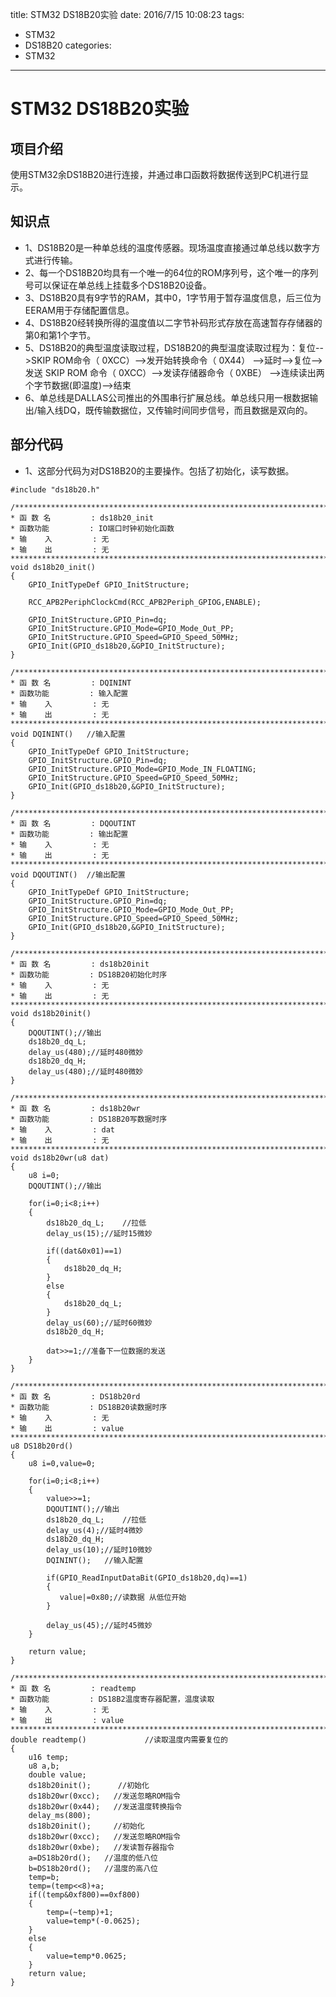 title: STM32 DS18B20实验
date: 2016/7/15 10:08:23
tags:
- STM32
- DS18B20
categories:
- STM32
---

# STM32 DS18B20实验

## 项目介绍
使用STM32余DS18B20进行连接，并通过串口函数将数据传送到PC机进行显示。

<!-- more -->

## 知识点
- 1、DS18B20是一种单总线的温度传感器。现场温度直接通过单总线以数字方式进行传输。
- 2、每一个DS18B20均具有一个唯一的64位的ROM序列号，这个唯一的序列号可以保证在单总线上挂载多个DS18B20设备。
- 3、DS18B20具有9字节的RAM，其中0，1字节用于暂存温度信息，后三位为EERAM用于存储配置信息。
- 4、DS18B20经转换所得的温度值以二字节补码形式存放在高速暂存存储器的第0和第1个字节。
- 5、DS18B20的典型温度读取过程，DS18B20的典型温度读取过程为：复位-->SKIP ROM命令（ 0XCC）-->发开始转换命令（ 0X44） -->延时-->复位-->发送 SKIP ROM 命令（ 0XCC）-->发读存储器命令（ 0XBE） -->连续读出两个字节数据(即温度)-->结束
- 6、单总线是DALLAS公司推出的外围串行扩展总线。单总线只用一根数据输出/输入线DQ，既传输数据位，又传输时间同步信号，而且数据是双向的。

## 部分代码
- 1、这部分代码为对DS18B20的主要操作。包括了初始化，读写数据。

```
#include "ds18b20.h"

/*******************************************************************************
* 函 数 名         : ds18b20_init
* 函数功能		   : IO端口时钟初始化函数	   
* 输    入         : 无
* 输    出         : 无
*******************************************************************************/
void ds18b20_init()
{
	GPIO_InitTypeDef GPIO_InitStructure;

	RCC_APB2PeriphClockCmd(RCC_APB2Periph_GPIOG,ENABLE);

	GPIO_InitStructure.GPIO_Pin=dq;
	GPIO_InitStructure.GPIO_Mode=GPIO_Mode_Out_PP;
	GPIO_InitStructure.GPIO_Speed=GPIO_Speed_50MHz;
	GPIO_Init(GPIO_ds18b20,&GPIO_InitStructure);
}

/*******************************************************************************
* 函 数 名         : DQININT
* 函数功能		   : 输入配置	   
* 输    入         : 无
* 输    出         : 无
*******************************************************************************/
void DQININT()	 //输入配置
{
	GPIO_InitTypeDef GPIO_InitStructure;
	GPIO_InitStructure.GPIO_Pin=dq;
	GPIO_InitStructure.GPIO_Mode=GPIO_Mode_IN_FLOATING;
	GPIO_InitStructure.GPIO_Speed=GPIO_Speed_50MHz;
	GPIO_Init(GPIO_ds18b20,&GPIO_InitStructure);
}

/*******************************************************************************
* 函 数 名         : DQOUTINT
* 函数功能		   : 输出配置	   
* 输    入         : 无
* 输    出         : 无
*******************************************************************************/
void DQOUTINT()	 //输出配置
{
	GPIO_InitTypeDef GPIO_InitStructure;
	GPIO_InitStructure.GPIO_Pin=dq;
	GPIO_InitStructure.GPIO_Mode=GPIO_Mode_Out_PP;
	GPIO_InitStructure.GPIO_Speed=GPIO_Speed_50MHz;
	GPIO_Init(GPIO_ds18b20,&GPIO_InitStructure);
}

/*******************************************************************************
* 函 数 名         : ds18b20init
* 函数功能		   : DS18B20初始化时序	   
* 输    入         : 无
* 输    出         : 无
*******************************************************************************/
void ds18b20init()
{
	DQOUTINT();//输出
	ds18b20_dq_L;
	delay_us(480);//延时480微妙
	ds18b20_dq_H;
	delay_us(480);//延时480微妙
}

/*******************************************************************************
* 函 数 名         : ds18b20wr
* 函数功能		   : DS18B20写数据时序	   
* 输    入         : dat
* 输    出         : 无
*******************************************************************************/
void ds18b20wr(u8 dat)
{
	u8 i=0;
	DQOUTINT();//输出

	for(i=0;i<8;i++)
	{
		ds18b20_dq_L;	 //拉低
		delay_us(15);//延时15微妙

		if((dat&0x01)==1)
		{
			ds18b20_dq_H;
		}
		else
		{
			ds18b20_dq_L;
		}
		delay_us(60);//延时60微妙
		ds18b20_dq_H;

		dat>>=1;//准备下一位数据的发送
	}
}

/*******************************************************************************
* 函 数 名         : DS18b20rd
* 函数功能		   : DS18B20读数据时序	   
* 输    入         : 无
* 输    出         : value
*******************************************************************************/
u8 DS18b20rd()
{
	u8 i=0,value=0;

	for(i=0;i<8;i++)
	{
		value>>=1;
		DQOUTINT();//输出
		ds18b20_dq_L;	 //拉低
		delay_us(4);//延时4微妙
		ds18b20_dq_H;
		delay_us(10);//延时10微妙
		DQININT();	 //输入配置

		if(GPIO_ReadInputDataBit(GPIO_ds18b20,dq)==1)
		{
		   value|=0x80;//读数据 从低位开始
		}

		delay_us(45);//延时45微妙
	}

	return value;
}

/*******************************************************************************
* 函 数 名         : readtemp
* 函数功能		   : DS18B2温度寄存器配置，温度读取	   
* 输    入         : 无
* 输    出         : value
*******************************************************************************/
double readtemp()			  //读取温度内需要复位的
{
	u16 temp;
	u8 a,b;
	double value;
	ds18b20init();		//初始化
	ds18b20wr(0xcc);   //发送忽略ROM指令
	ds18b20wr(0x44);   //发送温度转换指令
	delay_ms(800);
	ds18b20init();	   //初始化
	ds18b20wr(0xcc);   //发送忽略ROM指令
	ds18b20wr(0xbe);   //发读暂存器指令
	a=DS18b20rd();	 //温度的低八位
	b=DS18b20rd();	 //温度的高八位
	temp=b;
	temp=(temp<<8)+a;
	if((temp&0xf800)==0xf800)
	{
		temp=(~temp)+1;
		value=temp*(-0.0625);
	}
	else
	{
		value=temp*0.0625;
	}
	return value;
}
```
